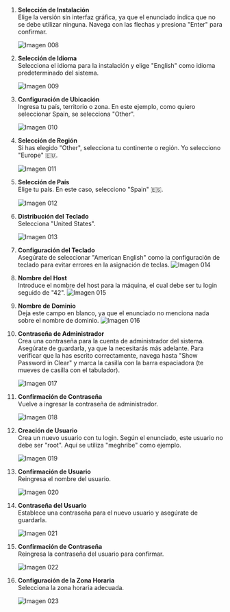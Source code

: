 
1. **Selección de Instalación**  
   Elige la versión sin interfaz gráfica, ya que el enunciado indica que no se debe utilizar ninguna. Navega con las flechas y presiona "Enter" para confirmar.

   ![Imagen 008](https://raw.githubusercontent.com/mgrl39/Born2BeRoot/main/steps/b2br_img_008.png)

2. **Selección de Idioma**  
   Selecciona el idioma para la instalación y elige "English" como idioma predeterminado del sistema.

   ![Imagen 009](https://raw.githubusercontent.com/mgrl39/Born2BeRoot/main/steps/b2br_img_009.png)

3. **Configuración de Ubicación**  
   Ingresa tu país, territorio o zona. En este ejemplo, como quiero seleccionar Spain, se selecciona "Other".

   ![Imagen 010](https://raw.githubusercontent.com/mgrl39/Born2BeRoot/main/steps/b2br_img_010.png)

4. **Selección de Región**  
   Si has elegido "Other", selecciona tu continente o región. Yo selecciono "Europe" 🇪🇺.

   ![Imagen 011](https://raw.githubusercontent.com/mgrl39/Born2BeRoot/main/steps/b2br_img_011.png)

5. **Selección de País**  
   Elige tu país. En este caso, selecciono "Spain" 🇪🇸.

   ![Imagen 012](https://raw.githubusercontent.com/mgrl39/Born2BeRoot/main/steps/b2br_img_012.png)

6. **Distribución del Teclado**  
   Selecciona "United States".

   ![Imagen 013](https://raw.githubusercontent.com/mgrl39/Born2BeRoot/main/steps/b2br_img_013.png)

7. **Configuración del Teclado**  
   Asegúrate de seleccionar "American English" como la configuración de teclado para evitar errores en la asignación de teclas. 
   ![Imagen 014](https://raw.githubusercontent.com/mgrl39/Born2BeRoot/main/steps/b2br_img_014.png)

8. **Nombre del Host**  
   Introduce el nombre del host para la máquina, el cual debe ser tu login seguido de "42". 
   ![Imagen 015](https://raw.githubusercontent.com/mgrl39/Born2BeRoot/main/steps/b2br_img_015.png)

9. **Nombre de Dominio**  
   Deja este campo en blanco, ya que el enunciado no menciona nada sobre el nombre de dominio.
   ![Imagen 016](https://raw.githubusercontent.com/mgrl39/Born2BeRoot/main/steps/b2br_img_016.png)

10. **Contraseña de Administrador**  
    Crea una contraseña para la cuenta de administrador del sistema. Asegúrate de guardarla, ya que la necesitarás más adelante. Para verificar que la has escrito correctamente, navega hasta "Show Password in Clear" y marca la casilla con la barra espaciadora (te mueves de casilla con el tabulador).

    ![Imagen 017](https://raw.githubusercontent.com/mgrl39/Born2BeRoot/main/steps/b2br_img_017.png)

11. **Confirmación de Contraseña**  
    Vuelve a ingresar la contraseña de administrador.

    ![Imagen 018](https://raw.githubusercontent.com/mgrl39/Born2BeRoot/main/steps/b2br_img_018.png)

12. **Creación de Usuario**  
    Crea un nuevo usuario con tu login. Según el enunciado, este usuario no debe ser "root". Aquí se utiliza "meghribe" como ejemplo.

    ![Imagen 019](https://raw.githubusercontent.com/mgrl39/Born2BeRoot/main/steps/b2br_img_019.png)

13. **Confirmación de Usuario**  
    Reingresa el nombre del usuario.

    ![Imagen 020](https://raw.githubusercontent.com/mgrl39/Born2BeRoot/main/steps/b2br_img_020.png)

14. **Contraseña del Usuario**  
    Establece una contraseña para el nuevo usuario y asegúrate de guardarla.

    ![Imagen 021](https://raw.githubusercontent.com/mgrl39/Born2BeRoot/main/steps/b2br_img_021.png)

15. **Confirmación de Contraseña**  
    Reingresa la contraseña del usuario para confirmar.

    ![Imagen 022](https://raw.githubusercontent.com/mgrl39/Born2BeRoot/main/steps/b2br_img_022.png)

16. **Configuración de la Zona Horaria**  
    Selecciona la zona horaria adecuada.

    ![Imagen 023](https://raw.githubusercontent.com/mgrl39/Born2BeRoot/main/steps/b2br_img_023.png)
